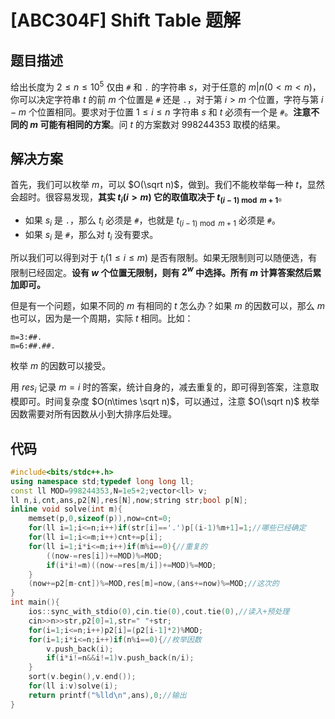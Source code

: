 # [ABC304F] Shift Table 题解

## 题目描述

给出长度为 $2\le n\le 10^5$ 仅由 `#` 和 `.` 的字符串 $s$，对于任意的 $m|n(0<m<n)$，你可以决定字符串 $t$ 的前 $m$ 个位置是 `#` 还是 `.`，对于第 $i>m$ 个位置，字符与第 $i-m$ 个位置相同。要求对于位置 $1\le i\le n$ 字符串 $s$ 和 $t$ 必须有一个是 `#`。**注意不同的 $m$ 可能有相同的方案**。问 $t$ 的方案数对 $998244353$ 取模的结果。

## 解决方案

首先，我们可以枚举 $m$，可以 $O(\sqrt n)$，做到。我们不能枚举每一种 $t$，显然会超时。很容易发现，**其实 $t_i(i>m)$ 它的取值取决于 $t_{(i-1)\bmod m+1}$**。

- 如果 $s_i$ 是 `.`，那么 $t_i$ 必须是 `#`，也就是 $t_{(i-1)\bmod m+1}$ 必须是 `#`。
- 如果 $s_i$ 是 `#`，那么对 $t_i$ 没有要求。

所以我们可以得到对于 $t_i(1\le i\le m)$ 是否有限制。如果无限制则可以随便选，有限制已经固定。**设有 $w$ 个位置无限制，则有 $2^w$ 中选择。所有 $m$ 计算答案然后累加即可。**

但是有一个问题，如果不同的 $m$ 有相同的 $t$ 怎么办？如果 $m$ 的因数可以，那么 $m$ 也可以，因为是一个周期，实际 $t$ 相同。比如：

```
m=3:##.
m=6:##.##.
```

枚举 $m$ 的因数可以接受。

用 $res_i$ 记录 $m=i$ 时的答案，统计自身的，减去重复的，即可得到答案，注意取模即可。时间复杂度 $O(n\times \sqrt n)$，可以通过，注意 $O(\sqrt n)$ 枚举因数需要对所有因数从小到大排序后处理。

## 代码

```cpp
#include<bits/stdc++.h>
using namespace std;typedef long long ll;
const ll MOD=998244353,N=1e5+2;vector<ll> v;
ll n,i,cnt,ans,p2[N],res[N],now;string str;bool p[N];
inline void solve(int m){
	memset(p,0,sizeof(p)),now=cnt=0;
	for(ll i=1;i<=n;i++)if(str[i]=='.')p[(i-1)%m+1]=1;//哪些已经确定
	for(ll i=1;i<=m;i++)cnt+=p[i];
	for(ll i=1;i*i<=m;i++)if(m%i==0){//重复的
		((now-=res[i])+=MOD)%=MOD;
		if(i*i!=m)((now-=res[m/i])+=MOD)%=MOD;
	}
	(now+=p2[m-cnt])%=MOD,res[m]=now,(ans+=now)%=MOD;//这次的
}
int main(){
	ios::sync_with_stdio(0),cin.tie(0),cout.tie(0),//读入+预处理
	cin>>n>>str,p2[0]=1,str=" "+str;
	for(i=1;i<=n;i++)p2[i]=(p2[i-1]*2)%MOD;
	for(i=1;i*i<=n;i++)if(n%i==0){//枚举因数
		v.push_back(i);
		if(i*i!=n&&i!=1)v.push_back(n/i);
	}
	sort(v.begin(),v.end());
	for(ll i:v)solve(i);
	return printf("%lld\n",ans),0;//输出
}
```